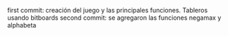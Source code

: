 first commit: creación del juego y las principales funciones. Tableros usando bitboards
second commit: se agregaron las funciones negamax y alphabeta
